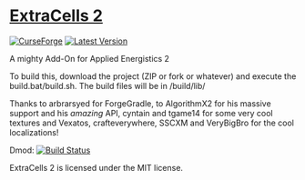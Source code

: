[ExtraCells 2](https://minecraft.curseforge.com/projects/extracells2)
==========
[![CurseForge](http://cf.way2muchnoise.eu/full_229218_downloads.svg)](https://minecraft.curseforge.com/projects/extracells2)
[![Latest Version](http://cf.way2muchnoise.eu/versions/For%20MC_229218_all.svg)](https://minecraft.curseforge.com/projects/extracells2/files/latest)


A mighty Add-On for Applied Energistics 2

To build this, download the project (ZIP or fork or whatever) and execute the build.bat/build.sh. The build files will be in /build/lib/

Thanks to arbrarsyed for ForgeGradle, to AlgorithmX2 for his massive support and his *amazing* API, cyntain and tgame14 for some very cool textures and Vexatos, crafteverywhere, SSCXM and VeryBigBro for the cool localizations! 

Dmod: [![Build Status](http://shadowcity.net:8080/job/ecrv2/badge/icon)](http://shadowcity.net:8080/job/ecrv2/)

ExtraCells 2 is licensed under the MIT license.
